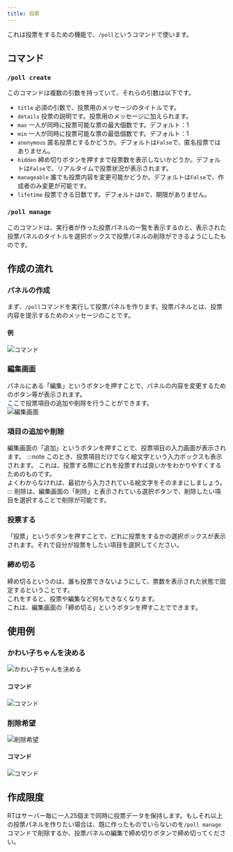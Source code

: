 ```yaml
---
title: 投票
---
```

これは投票をするための機能で、`/poll`というコマンドで使います。

## コマンド
### `/poll create`
このコマンドは複数の引数を持っていて、それらの引数は以下です。
- `title` 必須の引数で、投票用のメッセージのタイトルです。
- `details` 投票の説明です。投票用のメッセージに加えられます。
- `max` 一人が同時に投票可能な票の最大個数です。デフォルト：1
- `min` 一人が同時に投票可能な票の最低個数です。デフォルト：1
- `anonymous` 匿名投票とするかどうか。デフォルトは`False`で、匿名投票ではありません。
- `hidden` 締め切りボタンを押すまで投票数を表示しないかどうか。デフォルトは`False`で、リアルタイムで投票状況が表示されます。
- `manageable` 誰でも投票内容を変更可能かどうか。デフォルトは`False`で、作成者のみ変更が可能です。
- `lifetime` 投票できる日数です。デフォルトは`0`で、期限がありません。
### `/poll manage`
このコマンドは、実行者が作った投票パネルの一覧を表示するのと、表示された投票パネルのタイトルを選択ボックスで投票パネルの削除ができるようにしたものです。

## 作成の流れ
### パネルの作成
まず、`/poll`コマンドを実行して投票パネルを作ります。投票パネルとは、投票内容を提示するためのメッセージのことです。  
#### 例
![コマンド](../../../../../assets/manual/server_tool/poll/cmd.png)
### 編集画面
パネルにある「編集」というボタンを押すことで、パネルの内容を変更するためのボタン等が表示されます。  
ここで投票項目の追加や削除を行うことができます。  
![編集画面](../../../../../assets/manual/server_tool/poll/edit.png)
### 項目の追加や削除
編集画面の「追加」というボタンを押すことで、投票項目の入力画面が表示されます。
:::note
このとき、投票項目だけでなく絵文字という入力ボックスも表示されます。
これは、投票する際にどれを投票すれば良いかをわかりやすくするためのものです。  
よくわからなければ、最初から入力されている絵文字をそのままにしましょう。
:::
削除は、編集画面の「削除」と表示されている選択ボタンで、削除したい項目を選択することで削除が可能です。
### 投票する
「投票」というボタンを押すことで、どれに投票をするかの選択ボックスが表示されます。それで自分が投票をしたい項目を選択してください。
### 締め切る
締め切るというのは、誰も投票できないようにして、票数を表示された状態で固定するということです。  
これをすると、投票や編集など何もできなくなります。  
これは、編集画面の「締め切る」というボタンを押すことでできます。

## 使用例
### かわい子ちゃんを決める
![かわい子ちゃんを決める](../../../../../assets/manual/server_tool/poll/cookie-star.png)
#### コマンド
![コマンド](../../../../../assets/manual/server_tool/poll/cmd.png)
### 削除希望
![削除希望](../../../../../assets/manual/server_tool/poll/delete_channel.png)
#### コマンド
![コマンド](../../../../../assets/manual/server_tool/poll/delete_channel_cmd.png)

## 作成限度
RTはサーバー毎に一人25個まで同時に投票データを保持します。もしそれ以上の投票パネルを作りたい場合は、既に作ったものでいらないのを`/poll manage`コマンドで削除するか、投票パネルの編集で締め切りボタンで締め切ってください。